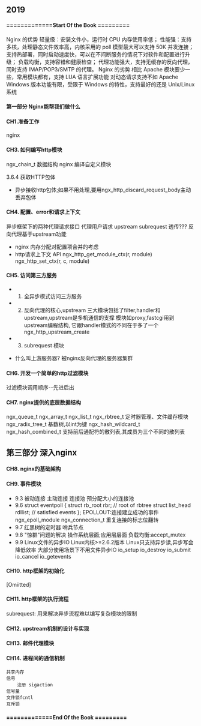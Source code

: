 ## 2019
#### =============Start Of the Book =========
Nginx 的优势
轻量级：安装文件小，运行时 CPU 内存使用率低；
性能强：支持多核，处理静态文件效率高，内核采用的 poll 模型最大可以支持 50K 并发连接；
支持热部署，同时启动速度快，可以在不间断服务的情况下对软件和配置进行升级；
负载均衡，支持容错和健康检查；
代理功能强大，支持无缓存的反向代理，同时支持 IMAP/POP3/SMTP 的代理。
Nginx 的劣势
相比 Apache 模块要少一些，常用模块都有，支持 LUA 语言扩展功能
对动态请求支持不如 Apache
Windows 版本功能有限，受限于 Windows 的特性，支持最好的还是 Unix/Linux 系统
#### 第一部分 Nginx能帮我们做什么
#### CH1.准备工作
nginx

#### CH3. 如何编写http模块
ngx_chain_t 数据结构
nginx 编译自定义模块

3.6.4 获取HTTP包体
- 异步接收http包体;如果不用处理,要用ngx_http_discard_request_body主动丢弃包体

#### CH4. 配置、error和请求上下文
异步框架下的两种代理请求接口 代理用户请求
    upstream
    subrequest
透传???
反向代理基于upstream功能
- nginx 内存分配对配置项合并的考虑
- http请求上下文 API
	ngx_http_get_module_ctx(r, module)
    ngx_http_set_ctx(r, c, module)

#### CH5. 访问第三方服务
- 1. 全异步模式访问三方服务
- 2. 反向代理的核心,upstream
三大模块包括了filter,handler和upstream,upstream是多机通信的支撑
模块如proxy,fastcgi用到upstream编程结构,
它跟handler模式的不同在于多了一个ngx_http_upstream_create

- 3. subrequest 模块
- 什么叫上游服务器?
被nginx反向代理的服务器集群

#### CH6. 开发一个简单的http过滤模块
过滤模块调用顺序--先进后出

#### CH7. nginx提供的底层数据结构
ngx_queue_t
ngx_array_t
ngx_list_t
ngx_rbtree_t 定时器管理、文件缓存模块
ngx_radix_tree_t 基数树,以int为键
ngx_hash_wildcard_t
ngx_hash_combined_t 支持前后通配符的散列表,其成员为三个不同的散列表


## 第三部分 深入nginx
#### CH8. nginx的基础架构
#### CH9. 事件模块
- 9.3 被动连接 主动连接 连接池
	预分配大小的连接池
- 9.6
struct eventpoll {
    struct rb_root rbr; // root of rbtree
	struct list_head rdllist; // satisfied events
};
EPOLLOUT:连接建立成功的事件
ngx_epoll_module
	ngx_connection_t 重复连接的标志位翻转
- 9.7 红黑树的定时器
	哨兵节点
- 9.8 "惊群"问题的解决
    操作系统层面;应用层层面
    负载均衡:accept_mutex
- 9.9 Linux文件的异步IO
	Linux内核>=2.6.2版本
	Linux只支持异步读,异步写会降低效率
	大部分使用场景下不用文件异步IO
	io_setup
	io_destroy
	io_submit
	io_cancel
	io_getevents

#### CH10. http框架的初始化
[Omiitted]

#### CH11. http框架的执行流程
subrequest:
  用来解决异步流程难以编写复杂模块的限制

#### CH12. upstream机制的设计与实现

#### CH13. 邮件代理模块

#### CH14. 进程间的通信机制
	共享内存
	信号
		注册 sigaction
	信号量
	文件锁fcntl
	互斥锁
#### =============End Of the Book =========
